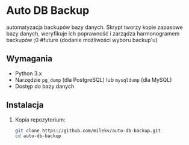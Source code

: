 # Auto DB Backup

automatyzacja backupów bazy danych. 
Skrypt tworzy kopie zapasowe bazy danych, weryfikuje ich poprawność i zarządza harmonogramem backupów ;0
#future (dodanie możliwości wyboru backup'u)

## Wymagania

- Python 3.x
- Narzędzie `pg_dump` (dla PostgreSQL) lub `mysqldump` (dla MySQL)
- Dostęp do bazy danych

## Instalacja

1. Kopia repozytorium:
   ```bash
   git clone https://github.com/milekv/auto-db-backup.git
   cd auto-db-backup
